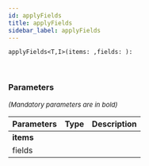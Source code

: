 ```yaml
---
id: applyFields
title: applyFields
sidebar_label: applyFields
---
```


```tsx
applyFields<T,I>(items: ,fields: ): 
```
<br/>



### Parameters

<font size="2"><i>(Mandatory parameters are in bold)</i></font>

| Parameters | Type | Description |
| --------- | ---- | ----------- |
| **items** |  |  |
| fields |  |  |
